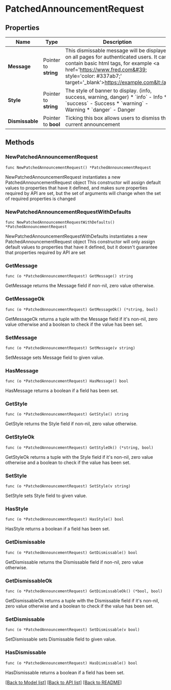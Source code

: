 # PatchedAnnouncementRequest

## Properties

Name | Type | Description | Notes
------------ | ------------- | ------------- | -------------
**Message** | Pointer to **string** | This dismissable message will be displayed on all pages for authenticated users. It can contain basic html tags, for example &lt;a href&#x3D;&#39;https://www.fred.com&#39; style&#x3D;&#39;color: #337ab7;&#39; target&#x3D;&#39;_blank&#39;&gt;https://example.com&lt;/a&gt; | [optional] 
**Style** | Pointer to **string** | The style of banner to display. (info, success, warning, danger)  * &#x60;info&#x60; - Info * &#x60;success&#x60; - Success * &#x60;warning&#x60; - Warning * &#x60;danger&#x60; - Danger | [optional] 
**Dismissable** | Pointer to **bool** | Ticking this box allows users to dismiss the current announcement | [optional] 

## Methods

### NewPatchedAnnouncementRequest

`func NewPatchedAnnouncementRequest() *PatchedAnnouncementRequest`

NewPatchedAnnouncementRequest instantiates a new PatchedAnnouncementRequest object
This constructor will assign default values to properties that have it defined,
and makes sure properties required by API are set, but the set of arguments
will change when the set of required properties is changed

### NewPatchedAnnouncementRequestWithDefaults

`func NewPatchedAnnouncementRequestWithDefaults() *PatchedAnnouncementRequest`

NewPatchedAnnouncementRequestWithDefaults instantiates a new PatchedAnnouncementRequest object
This constructor will only assign default values to properties that have it defined,
but it doesn't guarantee that properties required by API are set

### GetMessage

`func (o *PatchedAnnouncementRequest) GetMessage() string`

GetMessage returns the Message field if non-nil, zero value otherwise.

### GetMessageOk

`func (o *PatchedAnnouncementRequest) GetMessageOk() (*string, bool)`

GetMessageOk returns a tuple with the Message field if it's non-nil, zero value otherwise
and a boolean to check if the value has been set.

### SetMessage

`func (o *PatchedAnnouncementRequest) SetMessage(v string)`

SetMessage sets Message field to given value.

### HasMessage

`func (o *PatchedAnnouncementRequest) HasMessage() bool`

HasMessage returns a boolean if a field has been set.

### GetStyle

`func (o *PatchedAnnouncementRequest) GetStyle() string`

GetStyle returns the Style field if non-nil, zero value otherwise.

### GetStyleOk

`func (o *PatchedAnnouncementRequest) GetStyleOk() (*string, bool)`

GetStyleOk returns a tuple with the Style field if it's non-nil, zero value otherwise
and a boolean to check if the value has been set.

### SetStyle

`func (o *PatchedAnnouncementRequest) SetStyle(v string)`

SetStyle sets Style field to given value.

### HasStyle

`func (o *PatchedAnnouncementRequest) HasStyle() bool`

HasStyle returns a boolean if a field has been set.

### GetDismissable

`func (o *PatchedAnnouncementRequest) GetDismissable() bool`

GetDismissable returns the Dismissable field if non-nil, zero value otherwise.

### GetDismissableOk

`func (o *PatchedAnnouncementRequest) GetDismissableOk() (*bool, bool)`

GetDismissableOk returns a tuple with the Dismissable field if it's non-nil, zero value otherwise
and a boolean to check if the value has been set.

### SetDismissable

`func (o *PatchedAnnouncementRequest) SetDismissable(v bool)`

SetDismissable sets Dismissable field to given value.

### HasDismissable

`func (o *PatchedAnnouncementRequest) HasDismissable() bool`

HasDismissable returns a boolean if a field has been set.


[[Back to Model list]](../README.md#documentation-for-models) [[Back to API list]](../README.md#documentation-for-api-endpoints) [[Back to README]](../README.md)


